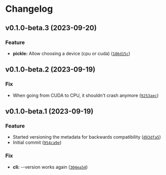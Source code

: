 # Changelog

<!--next-version-placeholder-->

## v0.1.0-beta.3 (2023-09-20)

### Feature

* **pickle:** Allow choosing a device (cpu or cuda) ([`186d15c`](https://github.com/trialandsuccess/verysimpletransformers/commit/186d15c88cee2c99d45f1bee3b743d2210be58f1))

## v0.1.0-beta.2 (2023-09-19)

### Fix

* When going from CUDA to CPU, it shouldn't crash anymore ([`9253aec`](https://github.com/trialandsuccess/verysimpletransformers/commit/9253aec866cea3f1480cce5a7c99435eeffd22c6))

## v0.1.0-beta.1 (2023-09-19)

### Feature

* Started versioning the metadata for backwards compatibility ([`d93dfa5`](https://github.com/trialandsuccess/verysimpletransformers/commit/d93dfa5005db9730bc3a83b722178b92302ad352))
* Initial commit ([`954ca9e`](https://github.com/trialandsuccess/verysimpletransformers/commit/954ca9ea57e73d1d6ff5c5d01b8e34446e1bd8b4))

### Fix

* **cli:** --version works again ([`304ea54`](https://github.com/trialandsuccess/verysimpletransformers/commit/304ea542f0fb6233cad2db09192027793b24bf31))
